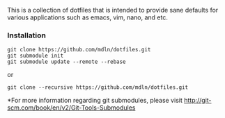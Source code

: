 This is a collection of dotfiles that is intended to provide sane defaults for
various applications such as emacs, vim, nano, and etc.


### Installation

    git clone https://github.com/mdln/dotfiles.git
    git submodule init
    git submodule update --remote --rebase

or

    git clone --recursive https://github.com/mdln/dotfiles.git


*For more information regarding git submodules, please visit http://git-scm.com/book/en/v2/Git-Tools-Submodules
